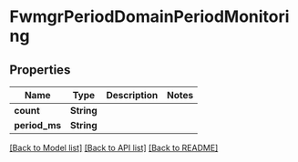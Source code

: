 # FwmgrPeriodDomainPeriodMonitoring

## Properties

Name | Type | Description | Notes
------------ | ------------- | ------------- | -------------
**count** | **String** |  | 
**period_ms** | **String** |  | 

[[Back to Model list]](../README.md#documentation-for-models) [[Back to API list]](../README.md#documentation-for-api-endpoints) [[Back to README]](../README.md)


